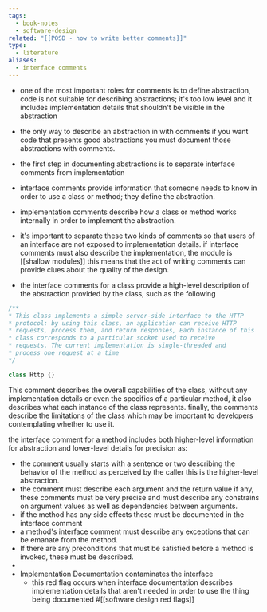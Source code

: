```yaml
---
tags:
  - book-notes
  - software-design
related: "[[POSD - how to write better comments]]"
type:
  - literature
aliases:
  - interface comments
---
```

- one of the most important roles for comments is to define abstraction, code is not suitable for describing abstractions; it's too low level and it includes implementation details that shouldn't be visible in the abstraction
- the only way to describe an abstraction in with comments if you want code that presents good abstractions you must document those abstractions with comments.
- the first step in documenting abstractions is to separate interface comments from implementation

- interface comments provide information that someone needs to know in order to use a class or method; they define the abstraction.
- implementation comments describe how a class or method works internally in order to implement the abstraction.

- it's important to separate these two kinds of comments so that users of an interface are not exposed to implementation details. if interface comments must also describe the implementation, the module is [[shallow modules]] this means that the act of writing comments can provide clues about the quality of the design.
- the interface comments for a class provide a high-level description of the abstraction provided by the class, such as the following
```c++
/**
* This class implements a simple server-side interface to the HTTP
* protocol: by using this class, an application can receive HTTP
* requests, process them, and return responses, Each instance of this
* class corresponds to a particular socket used to receive
* requests. The current implementation is single-threaded and
* process one request at a time
*/

class Http {}
```
This comment describes the overall capabilities of the class, without any implementation details or even the specifics of a particular method, it also describes what each instance of the class represents. finally, the comments describe the limitations of the class which may be important to developers contemplating whether to use it.

the interface comment for a method includes both higher-level information for abstraction and lower-level details for precision as:
- the comment usually starts with a sentence or two describing the behavior of the method as perceived by the caller this is the higher-level abstraction.
- the comment must describe each argument and the return value if any, these comments must be very precise and must describe any constrains on argument values as well as dependencies between arguments.
- if the method has any side effects these must be documented in the interface comment
- a method's interface comment must describe any exceptions that can be emanate from the method.
- If there are any preconditions that must be satisfied before a method is invoked, these must be described.
- 
- Implementation Documentation contaminates the interface
	- this red flag occurs when interface documentation describes implementation details that aren't needed in order to use the thing being documented #[[software design red flags]]
